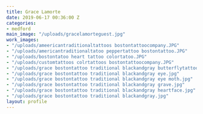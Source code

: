 ```yaml
---
title: Grace Lamorte
date: 2019-06-17 00:36:00 Z
categories:
- medford
main_image: "/uploads/gracelamorteguest.jpg"
work_images:
- "/uploads/ameericantraditionaltattoos bostontattoocompany.JPG"
- "/uploads/americantraditionaltatoo peppertattoo bostontattoo.JPG"
- "/uploads/bostontatoo heart tattoo colortatoo.JPG"
- "/uploads/customtattoos colrtattoos bostontattoocompany.JPG"
- "/uploads/grace bostontattoo traditional blackandgray butterflytattoo.jpg"
- "/uploads/grace bostontattoo traditional blackandgray eye.jpg"
- "/uploads/grace bostontattoo traditional blackandgray eye moth.jpg"
- "/uploads/grace bostontattoo traditional blackandgray grave.jpg"
- "/uploads/grace bostontattoo traditional blackandgray heartface.jpg"
- "/uploads/grace bostontattoo traditional blackandgray.jpg"
layout: profile
---
```

